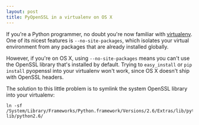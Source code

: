 ```yaml
---
layout: post
title: PyOpenSSL in a virtualenv on OS X
---
```

If you're a Python programmer, no doubt you're now familiar with
[virtualenv][1].  One of its nicest features is `--no-site-packages`, which
isolates your virtual environment from any packages that are already installed
globally.

However, if you're on OS X, using `--no-site-packages` means you can't use the
OpenSSL library that's installed by default.  Trying to `easy_install` or
`pip install` pyopenssl into your virtualenv won't work, since OS X doesn't
ship with OpenSSL headers.

The solution to this little problem is to symlink the system OpenSSL library
into your virtualenv:

    ln -sf /System/Library/Frameworks/Python.framework/Versions/2.6/Extras/lib/python/OpenSSL lib/python2.6/

[1]: http://www.virtualenv.org/
